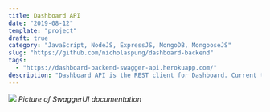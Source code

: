 ```yaml
---
title: Dashboard API
date: "2019-08-12"
template: "project"
draft: true
category: "JavaScript, NodeJS, ExpressJS, MongoDB, MongooseJS"
slug: "https://github.com/nicholaspung/dashboard-backend"
tags:
  - "https://dashboard-backend-swagger-api.herokuapp.com/"
description: "Dashboard API is the REST client for Dashboard. Current tools created are a todo list and a habit tracker. In addition to the technologies used, Dashboard API was built using PassportJS and SwaggerUI."
---
```


![](/dashboard-b.png)
_Picture of SwaggerUI documentation_
